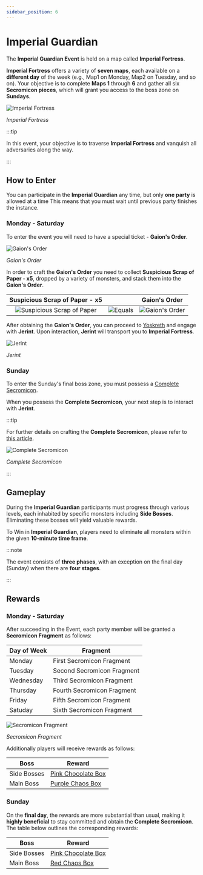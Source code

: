 ```yaml
---
sidebar_position: 6
---
```


# Imperial Guardian

The **Imperial Guardian Event** is held on a map called **Imperial Fortress**.

**Imperial Fortress** offers a variety of **seven maps**, each available on a **different day** of the week (e.g., Map1 on Monday, Map2 on Tuesday, and so on). Your objective is to complete **Maps 1** through **6** and gather all six **Secromicon pieces**, which will grant you access to the boss zone on **Sundays**.

![Imperial Fortress](/img/maps/barka.jpg)

_Imperial Fortress_

:::tip

In this event, your objective is to traverse **Imperial Fortress** and vanquish all adversaries along the way.

:::

## How to Enter

You can participate in the **Imperial Guardian** any time, but only **one party** is allowed at a time This means that you must wait until previous party finishes the instance.

### Monday - Saturday

To enter the event you will need to have a special ticket - **Gaion's Order**.

![Gaion's Order](/img/items/invitations/gaions-order.png)

_Gaion's Order_

In order to craft the **Gaion's Order** you need to collect **Suspicious Scrap of Paper - x5**, dropped by a variety of monsters, and stack them into the **Gaion's Order**.

|                           Suspicious Scrap of Paper - x5                           |                                         |                       Gaion's Order                       |
| :--------------------------------------------------------------------------------: | :-------------------------------------: | :-------------------------------------------------------: |
| ![Suspicious Scrap of Paper](/img/items/invitations/sispicious-scrap-of-paper.png) | ![Equals](/img/items/invitations/=.png) | ![Gaion's Order](/img/items/invitations/gaions-order.png) |

After obtaining the **Gaion's Order**, you can proceed to [Yoskreth](/maps/yoskreth) and engage with **Jerint**. Upon interaction, **Jerint** will transport you to **Imperial Fortress**.

![Jerint](/img/npc/jerint.jpg)

_Jerint_

### Sunday

To enter the Sunday's final boss zone, you must possess a [Complete Secromicon](/crafting/invitations/complete-secromicon/).

When you possess the **Complete Secromicon**, your next step is to interact with **Jerint**.

:::tip

For further details on crafting the **Complete Secromicon**, please refer to [this article](/crafting/invitations/complete-secromicon/).

![Complete Secromicon](/img/items/invitations/complete-secromicon.png)

_Complete Secromicon_

:::

## Gameplay

During the **Imperial Guardian** participants must progress through various levels, each inhabited by specific monsters including **Side Bosses**. Eliminating these bosses will yield valuable rewards.

To Win in **Imperial Guardian**, players need to eliminate all monsters within the given **10-minute time frame**.

:::note

The event consists of **three phases**, with an exception on the final day (Sunday) when there are **four stages**.

:::

## Rewards

### Monday - Saturday

After succeeding in the Event, each party member will be granted a **Secromicon Fragment** as follows:

| Day of Week | Fragment                   |
| ----------- | -------------------------- |
| Monday      | First Secromicon Fragment  |
| Tuesday     | Second Secromicon Fragment |
| Wednesday   | Third Secromicon Fragment  |
| Thursday    | Fourth Secromicon Fragment |
| Friday      | Fifth Secromicon Fragment  |
| Satuday     | Sixth Secromicon Fragment  |

![Secromicon Fragment](/img/items/invitations/secromicon-fragment.png)

_Secromicon Fragment_

Additionally players will receive rewards as follows:

| Boss        | Reward                                                          |
| ----------- | --------------------------------------------------------------- |
| Side Bosses | [Pink Chocolate Box](/items/item-bags/misc/pink-chocolate-box/) |
| Main Boss   | [Purple Chaos Box](/items/item-bags/misc/purple-chaos-box/)     |

### Sunday

On the **final day**, the rewards are more substantial than usual, making it **highly beneficial** to stay committed and obtain the **Complete Secromicon**. The table below outlines the corresponding rewards:

| Boss        | Reward                                                          |
| ----------- | --------------------------------------------------------------- |
| Side Bosses | [Pink Chocolate Box](/items/item-bags/misc/pink-chocolate-box/) |
| Main Boss   | [Red Chaos Box](/items/item-bags/exc/red-chaos-box/)            |

